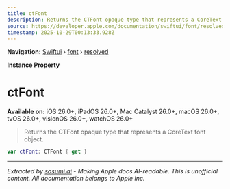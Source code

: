 ```yaml
---
title: ctFont
description: Returns the CTFont opaque type that represents a CoreText font object.
source: https://developer.apple.com/documentation/swiftui/font/resolved/ctfont
timestamp: 2025-10-29T00:13:33.928Z
---
```


**Navigation:** [Swiftui](/documentation/swiftui) › [font](/documentation/swiftui/font) › [resolved](/documentation/swiftui/font/resolved)

**Instance Property**

# ctFont

**Available on:** iOS 26.0+, iPadOS 26.0+, Mac Catalyst 26.0+, macOS 26.0+, tvOS 26.0+, visionOS 26.0+, watchOS 26.0+

> Returns the CTFont opaque type that represents a CoreText font object.

```swift
var ctFont: CTFont { get }
```

---

*Extracted by [sosumi.ai](https://sosumi.ai) - Making Apple docs AI-readable.*
*This is unofficial content. All documentation belongs to Apple Inc.*
